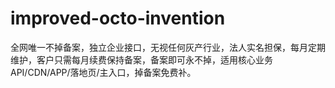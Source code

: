# improved-octo-invention
全网唯一不掉备案，独立企业接口，无视任何灰产行业，法人实名担保，每月定期维护，客户只需每月续费保持备案，备案即可永不掉，适用核心业务API/CDN/APP/落地页/主入口，掉备案免费补。
